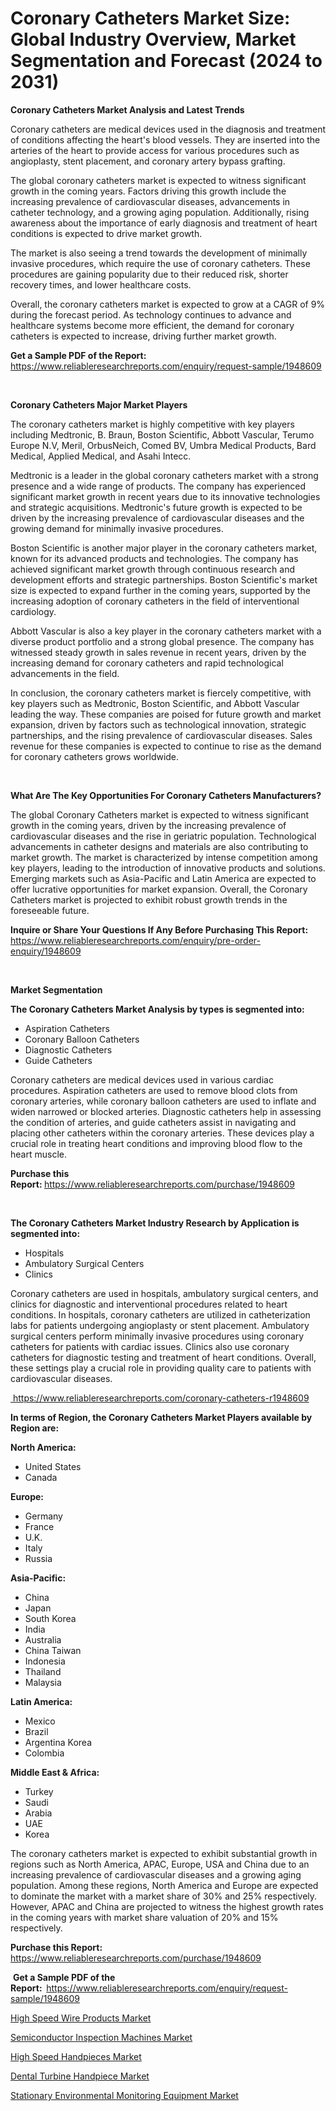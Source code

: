 <p><h1>Coronary Catheters Market Size: Global Industry Overview, Market Segmentation and Forecast (2024 to 2031)</h1></p><p><strong>Coronary Catheters Market Analysis and Latest Trends</strong></p>
<p><p>Coronary catheters are medical devices used in the diagnosis and treatment of conditions affecting the heart's blood vessels. They are inserted into the arteries of the heart to provide access for various procedures such as angioplasty, stent placement, and coronary artery bypass grafting.</p><p>The global coronary catheters market is expected to witness significant growth in the coming years. Factors driving this growth include the increasing prevalence of cardiovascular diseases, advancements in catheter technology, and a growing aging population. Additionally, rising awareness about the importance of early diagnosis and treatment of heart conditions is expected to drive market growth.</p><p>The market is also seeing a trend towards the development of minimally invasive procedures, which require the use of coronary catheters. These procedures are gaining popularity due to their reduced risk, shorter recovery times, and lower healthcare costs.</p><p>Overall, the coronary catheters market is expected to grow at a CAGR of 9% during the forecast period. As technology continues to advance and healthcare systems become more efficient, the demand for coronary catheters is expected to increase, driving further market growth.</p></p>
<p><strong>Get a Sample PDF of the Report:&nbsp;</strong> <a href="https://www.reliableresearchreports.com/enquiry/request-sample/1948609">https://www.reliableresearchreports.com/enquiry/request-sample/1948609</a></p>
<p>&nbsp;</p>
<p><strong>Coronary Catheters Major Market Players</strong></p>
<p><p>The coronary catheters market is highly competitive with key players including Medtronic, B. Braun, Boston Scientific, Abbott Vascular, Terumo Europe N.V, Meril, OrbusNeich, Comed BV, Umbra Medical Products, Bard Medical, Applied Medical, and Asahi Intecc.</p><p>Medtronic is a leader in the global coronary catheters market with a strong presence and a wide range of products. The company has experienced significant market growth in recent years due to its innovative technologies and strategic acquisitions. Medtronic's future growth is expected to be driven by the increasing prevalence of cardiovascular diseases and the growing demand for minimally invasive procedures.</p><p>Boston Scientific is another major player in the coronary catheters market, known for its advanced products and technologies. The company has achieved significant market growth through continuous research and development efforts and strategic partnerships. Boston Scientific's market size is expected to expand further in the coming years, supported by the increasing adoption of coronary catheters in the field of interventional cardiology.</p><p>Abbott Vascular is also a key player in the coronary catheters market with a diverse product portfolio and a strong global presence. The company has witnessed steady growth in sales revenue in recent years, driven by the increasing demand for coronary catheters and rapid technological advancements in the field.</p><p>In conclusion, the coronary catheters market is fiercely competitive, with key players such as Medtronic, Boston Scientific, and Abbott Vascular leading the way. These companies are poised for future growth and market expansion, driven by factors such as technological innovation, strategic partnerships, and the rising prevalence of cardiovascular diseases. Sales revenue for these companies is expected to continue to rise as the demand for coronary catheters grows worldwide.</p></p>
<p>&nbsp;</p>
<p><strong>What Are The Key Opportunities For Coronary Catheters Manufacturers?</strong></p>
<p><p>The global Coronary Catheters market is expected to witness significant growth in the coming years, driven by the increasing prevalence of cardiovascular diseases and the rise in geriatric population. Technological advancements in catheter designs and materials are also contributing to market growth. The market is characterized by intense competition among key players, leading to the introduction of innovative products and solutions. Emerging markets such as Asia-Pacific and Latin America are expected to offer lucrative opportunities for market expansion. Overall, the Coronary Catheters market is projected to exhibit robust growth trends in the foreseeable future.</p></p>
<p><strong>Inquire or Share Your Questions If Any Before Purchasing This Report:</strong> <a href="https://www.reliableresearchreports.com/enquiry/pre-order-enquiry/1948609">https://www.reliableresearchreports.com/enquiry/pre-order-enquiry/1948609</a></p>
<p>&nbsp;</p>
<p><strong>Market Segmentation</strong></p>
<p><strong>The Coronary Catheters Market Analysis by types is segmented into:</strong></p>
<p><ul><li>Aspiration Catheters</li><li>Coronary Balloon Catheters</li><li>Diagnostic Catheters</li><li>Guide Catheters</li></ul></p>
<p><p>Coronary catheters are medical devices used in various cardiac procedures. Aspiration catheters are used to remove blood clots from coronary arteries, while coronary balloon catheters are used to inflate and widen narrowed or blocked arteries. Diagnostic catheters help in assessing the condition of arteries, and guide catheters assist in navigating and placing other catheters within the coronary arteries. These devices play a crucial role in treating heart conditions and improving blood flow to the heart muscle.</p></p>
<p><strong>Purchase this Report:&nbsp;</strong><a href="https://www.reliableresearchreports.com/purchase/1948609">https://www.reliableresearchreports.com/purchase/1948609</a></p>
<p>&nbsp;</p>
<p><strong>The Coronary Catheters Market Industry Research by Application is segmented into:</strong></p>
<p><ul><li>Hospitals</li><li>Ambulatory Surgical Centers</li><li>Clinics</li></ul></p>
<p><p>Coronary catheters are used in hospitals, ambulatory surgical centers, and clinics for diagnostic and interventional procedures related to heart conditions. In hospitals, coronary catheters are utilized in catheterization labs for patients undergoing angioplasty or stent placement. Ambulatory surgical centers perform minimally invasive procedures using coronary catheters for patients with cardiac issues. Clinics also use coronary catheters for diagnostic testing and treatment of heart conditions. Overall, these settings play a crucial role in providing quality care to patients with cardiovascular diseases.</p></p>
<p><a href="https://www.reliableresearchreports.com/coronary-catheters-r1948609">&nbsp;https://www.reliableresearchreports.com/coronary-catheters-r1948609</a></p>
<p><strong>In terms of Region, the Coronary Catheters Market Players available by Region are:</strong></p>
<p>
    <p> <strong> North America: </strong>
        <ul>
            <li>United States</li>
            <li>Canada</li>
        </ul>
        </p> 
    <p> <strong> Europe: </strong>
        <ul>
            <li>Germany</li>
            <li>France</li>
            <li>U.K.</li>
            <li>Italy</li>
            <li>Russia</li>
        </ul>
        </p> 
    <p> <strong> Asia-Pacific: </strong>
        <ul>
            <li>China</li>
            <li>Japan</li>
            <li>South Korea</li>
            <li>India</li>
            <li>Australia</li>
            <li>China Taiwan</li>
            <li>Indonesia</li>
            <li>Thailand</li>
            <li>Malaysia</li>
        </ul>
        </p> 
    <p> <strong> Latin America: </strong>
        <ul>
            <li>Mexico</li>
            <li>Brazil</li>
            <li>Argentina Korea</li>
            <li>Colombia</li>
        </ul>
        </p> 
    <p> <strong> Middle East & Africa: </strong>
        <ul>
            <li>Turkey</li>
            <li>Saudi</li>
            <li>Arabia</li>
            <li>UAE</li>
            <li>Korea</li>
        </ul>
    </p>
    </p>
<p><p>The coronary catheters market is expected to exhibit substantial growth in regions such as North America, APAC, Europe, USA and China due to an increasing prevalence of cardiovascular diseases and a growing aging population. Among these regions, North America and Europe are expected to dominate the market with a market share of 30% and 25% respectively. However, APAC and China are projected to witness the highest growth rates in the coming years with market share valuation of 20% and 15% respectively.</p></p>
<p><strong>Purchase this Report: </strong><a href="https://www.reliableresearchreports.com/purchase/1948609">https://www.reliableresearchreports.com/purchase/1948609</a></p>
<p>&nbsp;<strong>Get a Sample PDF of the Report:&nbsp;&nbsp;</strong><a href="https://www.reliableresearchreports.com/enquiry/request-sample/1948609">https://www.reliableresearchreports.com/enquiry/request-sample/1948609</a></p>
<p><strong></strong></p>
<p><p><a href="https://issuu.com/reportprime-2/docs/high-speed-wire-products-market-size-2030.pptx">High Speed Wire Products Market</a></p><p><a href="https://www.linkedin.com/pulse/analyzing-semiconductor-inspection-machines-market-global-zyjfe?trackingId=4D0kx9%2BPUCWPXgdOE9uLqA%3D%3D">Semiconductor Inspection Machines Market</a></p><p><a href="https://github.com/dimitrishawkinswaynenp91rgz/Market-Research-Report-List-2/blob/main/high-speed-handpieces-market.md">High Speed Handpieces Market</a></p><p><a href="https://github.com/gladysalidde/Market-Research-Report-List-1/blob/main/dental-turbine-handpiece-market.md">Dental Turbine Handpiece Market</a></p><p><a href="https://www.linkedin.com/pulse/stationary-environmental-monitoring-equipment-market-research-6ifxe?trackingId=uAd0b%2BvUO11DdynFIQed9A%3D%3D">Stationary Environmental Monitoring Equipment Market</a></p></p>